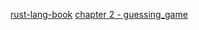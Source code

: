 [rust-lang-book](https://doc.rust-lang.ru/book/title-page.html)
[chapter 2 - guessing_game](https://doc.rust-lang.ru/book/ch02-00-guessing-game-tutorial.html)